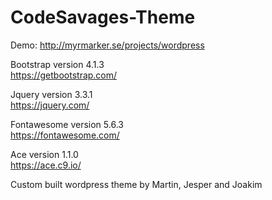 # CodeSavages-Theme

Demo: http://myrmarker.se/projects/wordpress


Bootstrap version 4.1.3<br>
https://getbootstrap.com/

Jquery version 3.3.1<br>
https://jquery.com/

Fontawesome version 5.6.3<br>
https://fontawesome.com/

Ace version 1.1.0<br>
https://ace.c9.io/

Custom built wordpress theme by Martin, Jesper and Joakim
